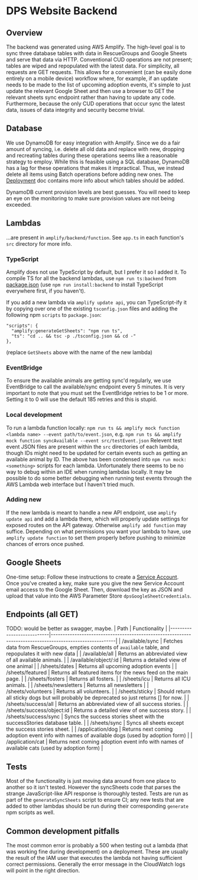 # DPS Website Backend
## Overview
The backend was generated using AWS Amplify.
The high-level goal is to sync three database tables with data in RescueGroups and Google Sheets and serve that data via HTTP.
Conventional CUD operations are not present; tables are wiped and repopulated with the latest data.
For simplicity, all requests are GET requests.
This allows for a convenient (can be easily done entirely on a mobile device) workflow where, for example, if an update needs to be made to the list of upcoming adoption events, it's simple to just update the relevant Google Sheet and then use a browser to GET the relevant sheets sync endpoint rather than having to update any code.
Furthermore, because the only CUD operations that occur sync the latest data, issues of data integrity and security become trivial.

## Database
We use DynamoDB for easy integration with Amplify.
Since we do a fair amount of syncing, i.e. delete all old data and replace with new, dropping and recreating tables during these operations seems like a reasonable strategy to employ.
While this is feasible using a SQL database, DynamoDB has a lag for these operations that makes it impractical.
Thus, we instead delete all items using Batch operations before adding new ones.
The [Deployment](./Deployment#database-tables) doc contains more info about which tables should be added.

DynamoDB current provision levels are best guesses. You will need to keep an eye on the monitoring to make sure provision values are not being exceeded.

## Lambdas
...are present in `amplify/backend/function`.
See `app.ts` in each function's `src` directory for more info.

### TypeScript
Amplify does not use TypeScript by default, but I prefer it so I added it.
To compile TS for all the backend lambdas, use `npm run ts:backend` from [package.json](./package.json) (use `npm run install:backend` to install TypeScript everywhere first, if you haven't).

If you add a new lambda via `amplify update api`, you can TypeScript-ify it by copying over one of the existing `tsconfig.json` files and adding the following npm `scripts` to `package.json`:
```
"scripts": {
  "amplify:generateGetSheets": "npm run ts",
  "ts": "cd .. && tsc -p ./tsconfig.json && cd -"
},
```
(replace `GetSheets` above with the name of the new lambda)

### EventBridge
To ensure the available animals are getting sync'd regularly, we use EventBridge to call the available/sync endpoint every 5 minutes. It is very important to note that you must set the EventBridge retries to be 1 or more. Setting it to 0 will use the default 185 retries and this is stupid.

### Local development
To run a lambda function locally:
`npm run ts && amplify mock function <lambda name> --event path/to/event.json`, e.g.
`npm run ts && amplify mock function syncAvailable --event src/testEvent.json`
Relevent test event JSON files are present within the `src` directories of each lambda, though IDs might need to be updated for certain events such as getting an available animal by ID.
The above has been condensed into `npm run mock:<something>` scripts for each lambda.
Unfortunately there seems to be no way to debug within an IDE when running lambdas locally.
It may be possible to do some better debugging when running test events through the AWS Lambda web interface but I haven't tried much.

### Adding new
If the new lambda is meant to handle a new API endpoint, use `amplify update api` and add a lambda there, which will properly update settings for exposed routes on the API gateway.
Otherwise `amplify add function` may suffice.
Depending on what permissions you want your lambda to have, use `amplify update function` to set them properly before pushing to minimize chances of errors once pushed.

## Google Sheets
One-time setup: Follow these instructions to create a [Service Account](https://robocorp.com/docs/development-guide/google-sheets/interacting-with-google-sheets). Once you've created a key, make sure you give the new Service Account email access to the Google Sheet. Then, download the key as JSON and upload that value into the AWS Parameter Store `dpsGoogleSheetCredentials`.

## Endpoints (all GET)
TODO: would be better as swagger, maybe.
| Path                      | Functionality                                                                                           |
|---------------------------|---------------------------------------------------------------------------------------------------------|
| /available/sync           | Fetches data from RescueGroups, empties contents of `available` table, and repopulates it with new data |
| /available/all            | Returns an abbreviated view of all available animals.                                                   |
| /available/object/:id     | Returns a detailed view of one animal                                                                   |
| /sheets/dates             | Returns all upcoming adoption events                                                                    |
| /sheets/featured          | Returns all featured items for the news feed on the main page.                                          |
| /sheets/fosters           | Returns all fosters.                                                                                    |
| /sheets/icu               | Returns all ICU animals.                                                                                |
| /sheets/newsletters       | Returns all newsletters                                                                                 |
| /sheets/volunteers        | Returns all volunteers.                                                                                 |
| /sheets/sticky            | Should return all sticky dogs but will probably be deprecated so just returns [] for now.               |
| /sheets/success/all       | Returns an abbreviated view of all success stories.                                                     |
| /sheets/success/object:id | Returns a detailed view of one success story.                                                           |
| /sheets/success/sync      | Syncs the success stories sheet with the successStories database table.                                 |
| /sheets/sync              | Syncs all sheets except the success stories sheet.                                                      |
| /application/dog          | Returns next coming adoption event info with names of available dogs (used by adoption form)            |
| /application/cat          | Returns next coming adoption event info with names of available cats (used by adoption form)            |

## Tests
Most of the functionality is just moving data around from one place to another so it isn't tested.
However the syncSheets code that parses the strange JavaScript-like API response is thoroughly tested.
Tests are run as part of the `generateSyncSheets` script to ensure CI; any new tests that are added to other lambdas should be run during their corresponding `generate` npm scripts as well.

## Common development pitfalls
The most common error is probably a 500 when testing out a lambda (that was working fine during development) on a deployment.
These are usually the result of the IAM user that executes the lambda not having sufficient correct permissions.
Generally the error message in the CloudWatch logs will point in the right direction.
